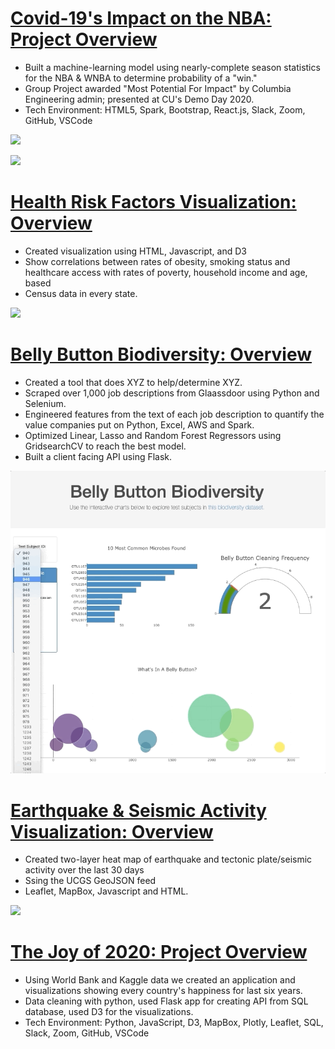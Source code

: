 # [Covid-19's Impact on the NBA: Project Overview](https://tylerspck.github.io/Final_Project/index.html)

* Built a machine-learning model using nearly-complete season statistics for the NBA & WNBA to determine probability of a "win." 
* Group Project awarded "Most Potential For Impact" by Columbia Engineering admin; presented at CU's Demo Day 2020. 
* Tech Environment: HTML5, Spark, Bootstrap, React.js, Slack, Zoom, GitHub, VSCode

![](/images/nba_points.gif)

![](/images/nba_stats.gif)


# [Health Risk Factors Visualization: Overview](https://github.com/sarahgrant11/d3-challenge)

* Created visualization using HTML, Javascript, and D3
* Show correlations between rates of obesity, smoking status and healthcare access with rates of poverty, household income and age, based
* Census data in every state.

![](/images/census_full.gif)


# [Belly Button Biodiversity: Overview](https://github.com/sarahgrant11/plotly-challenge) 

* Created a tool that does XYZ to help/determine XYZ.
* Scraped over 1,000 job descriptions from Glaassdoor using Python and Selenium.
* Engineered features from the text of each job description to quantify the value companies put on Python, Excel, AWS and Spark.
* Optimized Linear, Lasso and Random Forest Regressors using GridsearchCV to reach the best model. 
* Built a client facing API using Flask. 

![](/images/BB_full.gif)


# [Earthquake & Seismic Activity Visualization: Overview](https://github.com/sarahgrant11/leaflet-challenge)

* Created two-layer heat map of earthquake and tectonic plate/seismic activity over the last 30 days
* Ssing the UCGS GeoJSON feed
* Leaflet, MapBox, Javascript and HTML.

![](images/leaflet_25.gif)


# [The Joy of 2020: Project Overview](https://github.com/tylerspck/Data-Story-Project-World-Happiness)
* Using World Bank and Kaggle data we created an application and visualizations showing every country's happiness for last six years. 
* Data cleaning with python, used Flask app for creating API from SQL database, used D3 for the visualizations. 
* Tech Environment: Python, JavaScript, D3, MapBox, Plotly, Leaflet, SQL, Slack, Zoom, GitHub, VSCode
